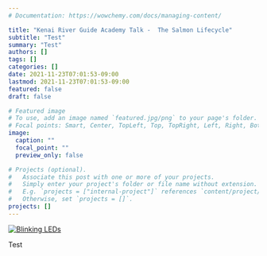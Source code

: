 ```yaml
---
# Documentation: https://wowchemy.com/docs/managing-content/

title: "Kenai River Guide Academy Talk -  The Salmon Lifecycle"
subtitle: "Test"
summary: "Test"
authors: []
tags: []
categories: []
date: 2021-11-23T07:01:53-09:00
lastmod: 2021-11-23T07:01:53-09:00
featured: false
draft: false

# Featured image
# To use, add an image named `featured.jpg/png` to your page's folder.
# Focal points: Smart, Center, TopLeft, Top, TopRight, Left, Right, BottomLeft, Bottom, BottomRight.
image:
  caption: ""
  focal_point: ""
  preview_only: false

# Projects (optional).
#   Associate this post with one or more of your projects.
#   Simply enter your project's folder or file name without extension.
#   E.g. `projects = ["internal-project"]` references `content/project/deep-learning/index.md`.
#   Otherwise, set `projects = []`.
projects: []
---
```



[![Blinking LEDs](http://img.youtube.com/vi/ChAtaJ7YnTA/maxresdefault.jpg)](https://www.youtube.com/watch?v=ChAtaJ7YnTA "Blinking LEDs")

Test
